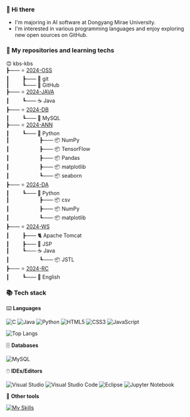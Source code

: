 ### 👋 Hi there

- I'm majoring in AI software at Dongyang Mirae University.
- I'm interested in various programming languages and enjoy exploring new open sources on GitHub.      

### 🍱 My repositories and learning techs    

😊 kbs-kbs      
┣&mdash;&mdash; ⭐ [2024-OSS](https://github.com/kbs-kbs/2024-OSS)    
┃ &emsp;&emsp; ┣&mdash;&mdash; 🔱 git   
┃ &emsp;&emsp; ┗&mdash;&mdash; 🐙 GitHub   
┣&mdash;&mdash; ⭐ [2024-JAVA](https://github.com/kbs-kbs/2024-JAVA)   
┃ &emsp;&emsp; ┗&mdash;&mdash; ☕ Java    
┣&mdash;&mdash; ⭐ [2024-DB](https://github.com/kbs-kbs/2024-DB)   
┃ &emsp;&emsp; ┗&mdash;&mdash; 🐬 MySQL   
┣&mdash;&mdash; ⭐ [2024-ANN](https://github.com/kbs-kbs/2024-ANN)   
┃ &emsp;&emsp; ┗&mdash;&mdash; 🐍 Python        
┃ &emsp;&emsp; &emsp;&emsp;&emsp; ┣&mdash;&mdash; 📦 NumPy     
┃ &emsp;&emsp; &emsp;&emsp;&emsp; ┣&mdash;&mdash; 📦 TensorFlow     
┃ &emsp;&emsp; &emsp;&emsp;&emsp; ┣&mdash;&mdash; 📦 Pandas   
┃ &emsp;&emsp; &emsp;&emsp;&emsp; ┣&mdash;&mdash; 📦 matplotlib   
┃ &emsp;&emsp; &emsp;&emsp;&emsp; ┗&mdash;&mdash; 📦 seaborn   
┣&mdash;&mdash; ⭐ [2024-DA](https://github.com/kbs-kbs/2024-DA)   
┃ &emsp;&emsp; ┗&mdash;&mdash; 🐍 Python  
┃ &emsp;&emsp; &emsp;&emsp;&emsp; ┣&mdash;&mdash; 📦 csv           
┃ &emsp;&emsp; &emsp;&emsp;&emsp; ┣&mdash;&mdash; 📦 NumPy           
┃ &emsp;&emsp; &emsp;&emsp;&emsp; ┗&mdash;&mdash; 📦 matplotlib      
┣&mdash;&mdash; ⭐ [2024-WS](https://github.com/kbs-kbs/2024-WS)   
┃ &emsp;&emsp; ┣&mdash;&mdash; 🐈 Apache Tomcat   
┃ &emsp;&emsp; ┣&mdash;&mdash; 🔄 JSP   
┃ &emsp;&emsp; ┗&mdash;&mdash; ☕ Java    
┃ &emsp;&emsp; &emsp;&emsp;&emsp; ┗&mdash;&mdash; 📦 JSTL   
┣&mdash;&mdash; ⭐ [2024-RC](https://github.com/kbs-kbs/2024-RC)   
┃ &emsp;&emsp; ┗&mdash;&mdash; 🍔 English     

### 📚 Tech stack
⌨️ **Languages**

![C](https://img.shields.io/badge/c-%2300599C.svg?style=for-the-badge&logo=c&logoColor=white)
![Java](https://img.shields.io/badge/java-%23ED8B00.svg?style=for-the-badge&logo=openjdk&logoColor=white)
![Python](https://img.shields.io/badge/python-3670A0?style=for-the-badge&logo=python&logoColor=ffdd54)
![HTML5](https://img.shields.io/badge/html5-%23E34F26.svg?style=for-the-badge&logo=html5&logoColor=white)
![CSS3](https://img.shields.io/badge/css3-%231572B6.svg?style=for-the-badge&logo=css3&logoColor=white)
![JavaScript](https://img.shields.io/badge/javascript-%23323330.svg?style=for-the-badge&logo=javascript&logoColor=%23F7DF1E)
   
![Top Langs](https://github-readme-stats.vercel.app/api/top-langs/?username=kbs-kbs&layout=compact)

🗄️ **Databases**

![MySQL](https://img.shields.io/badge/mysql-4479A1.svg?style=for-the-badge&logo=mysql&logoColor=white)

🖱️ **IDEs/Editors**

![Visual Studio](https://img.shields.io/badge/Visual%20Studio-5C2D91.svg?style=for-the-badge&logo=visual-studio&logoColor=white)
![Visual Studio Code](https://img.shields.io/badge/Visual%20Studio%20Code-0078d7.svg?style=for-the-badge&logo=visual-studio-code&logoColor=white)
![Eclipse](https://img.shields.io/badge/Eclipse-FE7A16.svg?style=for-the-badge&logo=Eclipse&logoColor=white)
![Jupyter Notebook](https://img.shields.io/badge/jupyter-%23FA0F00.svg?style=for-the-badge&logo=jupyter&logoColor=white)

🧰 **Other tools**

[![My Skills](https://skillicons.dev/icons?i=git,github,figma)](https://skillicons.dev)



